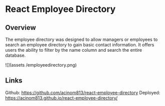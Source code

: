 # React Employee Directory

## Overview
The employee directory was designed to allow managers or employees to search an employee directory to gain basic contact information. It offers users the ability to filter by the name column and search the entire database.



![](assets /employeedirectory.png)

## Links

Github: https://github.com/acinom813/react-employee-directory
Deployed: https://acinom813.github.io/react-employee-directory/


